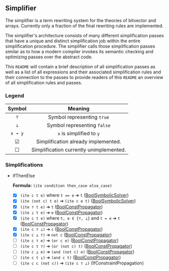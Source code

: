 ## Simplifier

[100]: https://github.com/Robbepop/stevia/blob/master/src/simplifier/simplifications/bool_symbolic_solver.rs
[110]: https://github.com/Robbepop/stevia/blob/master/src/simplifier/simplifications/bool_const_prop.rs

The simplifier is a term rewriting system for the theories of bitvector and arrays.
Currently only a fraction of the final rewriting rules are implemented.

The simplifier's architecture consists of many different simplification passes that have a unique
and distinct simplification job within the entire simplification procedure.
The simplifier calls those simplification passes similar as to how a modern compiler invokes its
semantic checking and optimizing passes over the abstract code.

This `README` will contain a brief description of all simplification passes as well as a list
of all expressions and their associated simplification rules and their connection to the passes
to provide readers of this `README` an overview of all simplification rules and passes.

### Legend

|      Symbol       |           Meaning           |
|:-----------------:|:---------------------------:|
| `⊤`               | Symbol representing `true`  |
| `⊥`               | Symbol representing `false` |
| `x ➔ y`           | `x` is simplified to `y`    |
| ☑                 | Simplification already implemented. |
| ☐                 | Simplification currently unimplemented. |

### Simplifications

- IfThenElse

	**Formula:** `(ite condition then_case else_case)`

	- [x] `(ite c t e)` where `t == e` ➔ `t` ([BoolSymbolicSolver][100])
	- [x] `(ite (not c) t e)` ➔ `(ite c e t)` ([BoolSymbolicSolver][100])
	- [x] `(ite ⊤ t e)` ➔ `t` ([BoolConstPropagator][110])
	- [x] `(ite ⊥ t e)` ➔ `e` ([BoolConstPropagator][110])
	- [x] `(ite c t e)` where `t, e ∈ {⊤, ⊥}` and `t = e` ➔ `t` ([BoolConstPropagator][110])
	- [x] `(ite c ⊤ ⊥)` ➔ `c` ([BoolConstPropagator][110])
	- [x] `(ite c ⊥ ⊤)` ➔ `not c` ([BoolConstPropagator][110])
	- [ ] `(ite c ⊤ e)` ➔ `(or c e)` ([BoolConstPropagator][110])
	- [ ] `(ite c t ⊤)` ➔ `(or (not c) t)` ([BoolConstPropagator][110])
	- [ ] `(ite c ⊥ e)` ➔ `(and (not c) e)` ([BoolConstPropagator][110])
	- [ ] `(ite c t ⊥)` ➔ `(and c t)` ([BoolConstPropagator][110])
	- [ ] `(ite c c (not c))` ➔ `(ite c ⊤ ⊥)` (IfConstraintPropagation)
